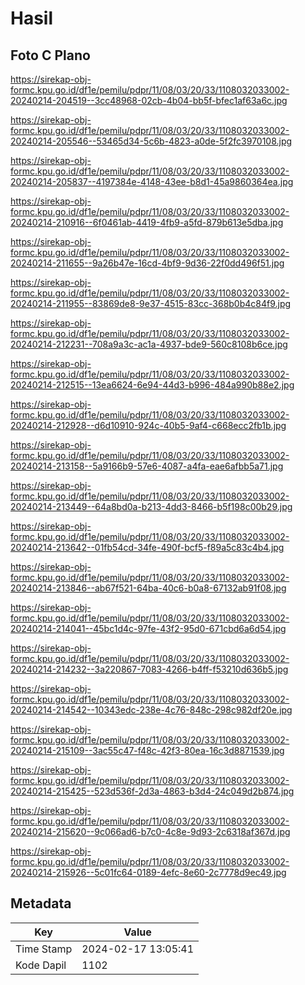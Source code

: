 # Hasil

## Foto C Plano

https://sirekap-obj-formc.kpu.go.id/df1e/pemilu/pdpr/11/08/03/20/33/1108032033002-20240214-204519--3cc48968-02cb-4b04-bb5f-bfec1af63a6c.jpg

https://sirekap-obj-formc.kpu.go.id/df1e/pemilu/pdpr/11/08/03/20/33/1108032033002-20240214-205546--53465d34-5c6b-4823-a0de-5f2fc3970108.jpg

https://sirekap-obj-formc.kpu.go.id/df1e/pemilu/pdpr/11/08/03/20/33/1108032033002-20240214-205837--4197384e-4148-43ee-b8d1-45a9860364ea.jpg

https://sirekap-obj-formc.kpu.go.id/df1e/pemilu/pdpr/11/08/03/20/33/1108032033002-20240214-210916--6f0461ab-4419-4fb9-a5fd-879b613e5dba.jpg

https://sirekap-obj-formc.kpu.go.id/df1e/pemilu/pdpr/11/08/03/20/33/1108032033002-20240214-211655--9a26b47e-16cd-4bf9-9d36-22f0dd496f51.jpg

https://sirekap-obj-formc.kpu.go.id/df1e/pemilu/pdpr/11/08/03/20/33/1108032033002-20240214-211955--83869de8-9e37-4515-83cc-368b0b4c84f9.jpg

https://sirekap-obj-formc.kpu.go.id/df1e/pemilu/pdpr/11/08/03/20/33/1108032033002-20240214-212231--708a9a3c-ac1a-4937-bde9-560c8108b6ce.jpg

https://sirekap-obj-formc.kpu.go.id/df1e/pemilu/pdpr/11/08/03/20/33/1108032033002-20240214-212515--13ea6624-6e94-44d3-b996-484a990b88e2.jpg

https://sirekap-obj-formc.kpu.go.id/df1e/pemilu/pdpr/11/08/03/20/33/1108032033002-20240214-212928--d6d10910-924c-40b5-9af4-c668ecc2fb1b.jpg

https://sirekap-obj-formc.kpu.go.id/df1e/pemilu/pdpr/11/08/03/20/33/1108032033002-20240214-213158--5a9166b9-57e6-4087-a4fa-eae6afbb5a71.jpg

https://sirekap-obj-formc.kpu.go.id/df1e/pemilu/pdpr/11/08/03/20/33/1108032033002-20240214-213449--64a8bd0a-b213-4dd3-8466-b5f198c00b29.jpg

https://sirekap-obj-formc.kpu.go.id/df1e/pemilu/pdpr/11/08/03/20/33/1108032033002-20240214-213642--01fb54cd-34fe-490f-bcf5-f89a5c83c4b4.jpg

https://sirekap-obj-formc.kpu.go.id/df1e/pemilu/pdpr/11/08/03/20/33/1108032033002-20240214-213846--ab67f521-64ba-40c6-b0a8-67132ab91f08.jpg

https://sirekap-obj-formc.kpu.go.id/df1e/pemilu/pdpr/11/08/03/20/33/1108032033002-20240214-214041--45bc1d4c-97fe-43f2-95d0-671cbd6a6d54.jpg

https://sirekap-obj-formc.kpu.go.id/df1e/pemilu/pdpr/11/08/03/20/33/1108032033002-20240214-214232--3a220867-7083-4266-b4ff-f53210d636b5.jpg

https://sirekap-obj-formc.kpu.go.id/df1e/pemilu/pdpr/11/08/03/20/33/1108032033002-20240214-214542--10343edc-238e-4c76-848c-298c982df20e.jpg

https://sirekap-obj-formc.kpu.go.id/df1e/pemilu/pdpr/11/08/03/20/33/1108032033002-20240214-215109--3ac55c47-f48c-42f3-80ea-16c3d8871539.jpg

https://sirekap-obj-formc.kpu.go.id/df1e/pemilu/pdpr/11/08/03/20/33/1108032033002-20240214-215425--523d536f-2d3a-4863-b3d4-24c049d2b874.jpg

https://sirekap-obj-formc.kpu.go.id/df1e/pemilu/pdpr/11/08/03/20/33/1108032033002-20240214-215620--9c066ad6-b7c0-4c8e-9d93-2c6318af367d.jpg

https://sirekap-obj-formc.kpu.go.id/df1e/pemilu/pdpr/11/08/03/20/33/1108032033002-20240214-215926--5c01fc64-0189-4efc-8e60-2c7778d9ec49.jpg


## Metadata

| Key        | Value               |
| ---------- | ------------------- |
| Time Stamp | 2024-02-17 13:05:41 |
| Kode Dapil | 1102                |



